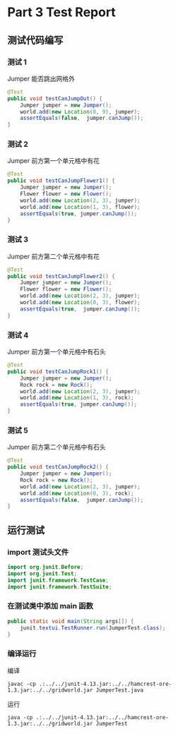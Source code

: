 # Part 3 Test Report

## 测试代码编写

### 测试 1

Jumper 能否跳出网格外

```java
@Test
public void testCanJumpOut() {
    Jumper jumper = new Jumper();
    world.add(new Location(0, 9), jumper);
    assertEquals(false,  jumper.canJump());
}
```

### 测试 2

Jumper 前方第一个单元格中有花

```java
@Test
public void testCanJumpFlower1() {
    Jumper jumper = new Jumper();
    Flower flower = new Flower();
    world.add(new Location(2, 3), jumper);
    world.add(new Location(1, 3), flower);
    assertEquals(true, jumper.canJump());
}
```

### 测试 3

Jumper 前方第二个单元格中有花

```java
@Test
public void testCanJumpFlower2() {
    Jumper jumper = new Jumper();
    Flower flower = new Flower();
    world.add(new Location(2, 3), jumper);
    world.add(new Location(0, 3), flower);
    assertEquals(true,  jumper.canJump());
}
```

### 测试 4

Jumper 前方第一个单元格中有石头

```java
@Test
public void testCanJumpRock1() {
    Jumper jumper = new Jumper();
    Rock rock = new Rock();
    world.add(new Location(2, 3), jumper);
    world.add(new Location(1, 3), rock);
    assertEquals(true, jumper.canJump());
}
```

### 测试 5

Jumper 前方第二个单元格中有石头

```java
@Test
public void testCanJumpRock2() {
    Jumper jumper = new Jumper();
    Rock rock = new Rock();
    world.add(new Location(2, 3), jumper);
    world.add(new Location(0, 3), rock);
    assertEquals(false,  jumper.canJump());
}
```



## 运行测试

### import 测试头文件

```java
import org.junit.Before;
import org.junit.Test;
import junit.framework.TestCase;
import junit.framework.TestSuite;
```

### 在测试类中添加 main 函数

```java
public static void main(String args[]) {
    junit.textui.TestRunner.run(JumperTest.class);
}
```

### 编译运行

编译

```shell
javac -cp .:../../junit-4.13.jar:../../hamcrest-ore-1.3.jar:../../gridworld.jar JumperTest.java
```

运行

```shell
java -cp .:../../junit-4.13.jar:../../hamcrest-ore-1.3.jar:../../gridworld.jar JumperTest 
```